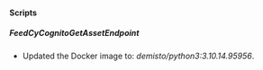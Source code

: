 
#### Scripts

##### FeedCyCognitoGetAssetEndpoint
- Updated the Docker image to: *demisto/python3:3.10.14.95956*.


